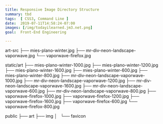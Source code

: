 ```yaml
---
title: Responsive Image Directory Structure
summary: tbd
tags:  [ CSS3, Command Line ]
date:  2019-07-11T14:58:24-07:00
images: [/img/todayilearned.jm3.net.png]
goal:  Front-End Engineering

---
```


art-src
├── mies-plano-winter.jpg
├── mr-div-neon-landscape-vaporwave.jpg
└── vaporwave-firefox.jpg

static/art
├── mies-plano-winter-1000.jpg
├── mies-plano-winter-1200.jpg
├── mies-plano-winter-1600.jpg
├── mies-plano-winter-600.jpg
├── mies-plano-winter-800.jpg
├── mr-div-neon-landscape-vaporwave-1000.jpg
├── mr-div-neon-landscape-vaporwave-1200.jpg
├── mr-div-neon-landscape-vaporwave-1600.jpg
├── mr-div-neon-landscape-vaporwave-600.jpg
├── mr-div-neon-landscape-vaporwave-800.jpg
├── vaporwave-firefox-1000.jpg
├── vaporwave-firefox-1200.jpg
├── vaporwave-firefox-1600.jpg
├── vaporwave-firefox-600.jpg
└── vaporwave-firefox-800.jpg

public
├── art
├── img
│   └── favicon

